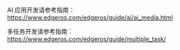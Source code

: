 AI 应用开发请参考指南：https://www.edgeros.com/edgeros/guide/ai/ai_media.html

多任务开发请参考指南：https://www.edgeros.com/edgeros/guide/multiple_task/

